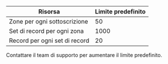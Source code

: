 
| Risorsa | Limite predefinito 
--- | ---
| Zone per ogni sottoscrizione | 50
| Set di record per ogni zona| 1000
| Record per ogni set di record| 20

Contattare il team di supporto per aumentare il limite predefinito.

<!---HONumber=Oct15_HO3-->